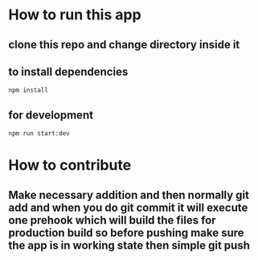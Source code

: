 # How to run this app
## clone this repo and change directory inside it
## to install dependencies
```
npm install
```
## for development
```
npm run start:dev
```
# How to contribute
## Make necessary addition and then normally git add and when you do git commit it will execute one prehook which will build the files for production build so before pushing make sure the app is in working state then simple git push
